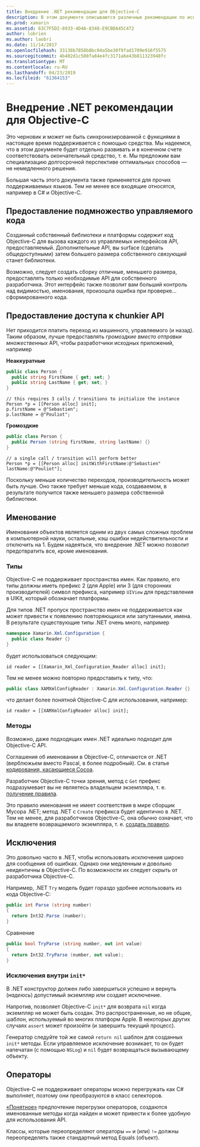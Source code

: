 ```yaml
---
title: Внедрение .NET рекомендации для Objective-C
description: В этом документе описываются различные рекомендации по использованию внедрение .NET с Objective-C. В нем описывается предоставление подмножество управляемого кода, предоставляя chunkier API, именования и многое другое.
ms.prod: xamarin
ms.assetid: 63C7F5D2-8933-4D4A-8348-E9CBDA45C472
author: lobrien
ms.author: laobri
ms.date: 11/14/2017
ms.openlocfilehash: 33138b7858b8bc04a5be30f9fad1709e916f5575
ms.sourcegitcommit: 4b402d1c508fa84e4fc3171a6e43b811323948fc
ms.translationtype: MT
ms.contentlocale: ru-RU
ms.lasthandoff: 04/23/2019
ms.locfileid: "61364153"
---
```

# <a name="net-embedding-best-practices-for-objective-c"></a>Внедрение .NET рекомендации для Objective-C

Это черновик и может не быть синхронизированной с функциями в настоящее время поддерживается с помощью средства. Мы надеемся, что в этом документе будет отдельно развивать и в конечном счете соответствовать окончательный средство, т. е. Мы предложим вам специализацию долгосрочной перспективе оптимальных способов — не немедленного решения.

Большая часть этого документа также применяется для прочих поддерживаемых языков. Тем не менее все входящие относятся, например в C# и Objective-C.

## <a name="exposing-a-subset-of-the-managed-code"></a>Предоставление подмножество управляемого кода

Созданный собственный библиотеки и платформы содержит код Objective-C для вызова каждого из управляемых интерфейсов API, предоставляемый. Дополнительные API, вы surface (сделать общедоступными) затем большего размера собственного _связующий_ станет библиотеки.

Возможно, следует создать сборку отличные, меньшего размера, предоставлять только необходимые API для собственного разработчика. Этот интерфейс также позволит вам больший контроль над видимостью, именования, произошла ошибка при проверке... сформированного кода.

## <a name="exposing-a-chunkier-api"></a>Предоставление доступа к chunkier API

Нет приходится платить переход из машинного, управляемого (и назад). Таким образом, лучше предоставлять _громоздкие вместо отправки множественных_ API, чтобы разработчики исходных приложений, например

**Неаккуратные**

```csharp
public class Person {
  public string FirstName { get; set; }
  public string LastName { get; set; }
}
```

```objc
// this requires 3 calls / transitions to initialize the instance
Person *p = [[Person alloc] init];
p.firstName = @"Sebastien";
p.lastName = @"Pouliot";
```

**Громоздкие**

```csharp
public class Person {
  public Person (string firstName, string lastName) {}
}
```

```objc
// a single call / transition will perform better
Person *p = [[Person alloc] initWithFirstName:@"Sebastien" lastName:@"Pouliot"];
```

Поскольку меньше количество переходов, производительность может быть лучше. Оно также требует меньше кода, создаваемом, в результате получится также меньшего размера собственной библиотеки.

## <a name="naming"></a>Именование

Именования объектов является одним из двух самых сложных проблем в компьютерной науки, остальные, кэш ошибки недействительности и отключить на 1. Будем надеяться, что внедрение .NET можно позволит предотвратить все, кроме именования.

### <a name="types"></a>Типы

Objective-C не поддерживает пространства имен. Как правило, его типы должны иметь префикс 2 (для Apple) или 3 (для сторонних производителей) символ префикса, например `UIView` для представления в UIKit, который обозначает платформы.

Для типов .NET пропуск пространство имен не поддерживается как может привести к появлению повторяющихся или запутанными, имена. В результате существующие типы .NET очень много, например

```csharp
namespace Xamarin.Xml.Configuration {
  public class Reader {}
}
```

будет использоваться следующим:

```objc
id reader = [[Xamarin_Xml_Configuration_Reader alloc] init];
```

Тем не менее можно повторно предоставить к типу, что:

```csharp
public class XAMXmlConfigReader : Xamarin.Xml.Configuration.Reader {}
```

что делает более понятной Objective-C для использования, например:

```objc
id reader = [[XAMXmlConfigReader alloc] init];
```

### <a name="methods"></a>Методы

Возможно, даже подходящих имен .NET идеально подходит для Objective-C API.

Соглашения об именовании в Objective-C, отличаются от .NET (верблюжьем вместо Pascal, в более подробный).
См. в статье [кодирования, касающиеся Cocoa](https://developer.apple.com/library/content/documentation/Cocoa/Conceptual/CodingGuidelines/Articles/NamingMethods.html#//apple_ref/doc/uid/20001282-BCIGIJJF).

Разработчик Objective-C точки зрения, метод с `Get` префикс подразумевает вы не являетесь владельцем экземпляра, т. е. [получение правила](https://developer.apple.com/library/content/documentation/CoreFoundation/Conceptual/CFMemoryMgmt/Concepts/Ownership.html#//apple_ref/doc/uid/20001148-SW1).

Это правило именования не имеет соответствия в мире сборщик Мусора .NET; метод .NET с `Create` префикса будет идентично в .NET. Тем не менее, для разработчиков Objective-C, она обычно означает, что вы владеете возвращаемого экземпляра, т. е. [создать правило](https://developer.apple.com/library/content/documentation/CoreFoundation/Conceptual/CFMemoryMgmt/Concepts/Ownership.html#//apple_ref/doc/uid/20001148-103029).

## <a name="exceptions"></a>Исключения

Это довольно часто в .NET, чтобы использовать исключения широко для сообщения об ошибках. Однако они медленным и довольно неидентичны в Objective-C. По возможности их следует скрыть от разработчика Objective-C.

Например, .NET `Try` модель будет гораздо удобнее использовать из кода Objective-C:

```csharp
public int Parse (string number)
{
  return Int32.Parse (number);
}
```

Сравнение

```csharp
public bool TryParse (string number, out int value)
{
  return Int32.TryParse (number, out value);
}
```

### <a name="exceptions-inside-init"></a>Исключения внутри `init*`

В .NET конструктор должен либо завершиться успешно и вернуть (_надеюсь_) допустимый экземпляр или создает исключение.

Напротив, позволяет Objective-C `init*` для возврата `nil` когда экземпляр не может быть создан. Это распространенные, но не общие, шаблон, используемый во многих платформ Apple. В некоторых других случаях `assert` может произойти (и завершить текущий процесс).

Генератор следуйте той же самой `return nil` шаблон для созданных `init*` методы. Если управляемое исключение возникает, то он будет напечатан (с помощью `NSLog`) и `nil` будет возвращаться вызывающему объекту.

## <a name="operators"></a>Операторы

Objective-C не поддерживает операторы можно перегружать как C# выполняет, поэтому они преобразуются в класс селекторов.

[«Понятное»](https://docs.microsoft.com/dotnet/standard/design-guidelines/operator-overloads) предпочтение перегрузки операторов, создаются именованные методы когда найден и может привести к более удобную для использования API.

Классы, которые переопределяют операторы `==` и (или) `!=` должны переопределять также стандартный метод Equals (объект).
